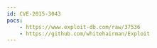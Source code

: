 ```yaml
---
id: CVE-2015-3043
pocs: 
    - https://www.exploit-db.com/raw/37536
    - https://github.com/whitehairman/Exploit
---
```

